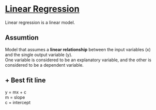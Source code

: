 # <u> Linear Regression </u>
Linear regression is a linear model.
## Assumtion
Model that assumes a **linear relationship** between the input variables (x) and the single output variable (y). <br />
One variable is considered to be an explanatory variable, and the other is considered to be a dependent variable.
## + Best fit line
y = mx + c <br>
m = slope <br>
c = intercept

